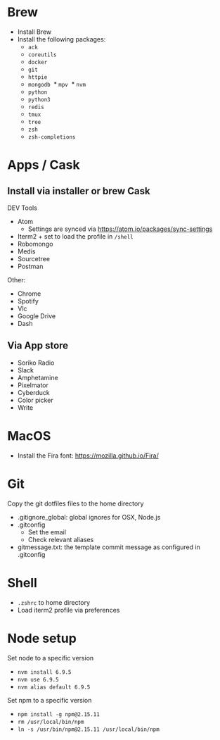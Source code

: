 # Brew

* Install Brew
* Install the following packages:
  * `ack`
  * `coreutils`
  * `docker`
  * `git`
  * `httpie`
  * `mongodb`
  * `mpv`
  * `nvm`
  * `python`
  * `python3`
  * `redis`
  * `tmux`
  * `tree`
  * `zsh`
  * `zsh-completions`

# Apps / Cask

## Install via installer or brew Cask

DEV Tools
  * Atom
    * Settings are synced via https://atom.io/packages/sync-settings
  * Iterm2 + set to load the profile in `/shell`
  * Robomongo
  * Medis
  * Sourcetree
  * Postman
  
Other:
  * Chrome
  * Spotify
  * Vlc
  * Google Drive
  * Dash

## Via App store

  * Soriko Radio
  * Slack
  * Amphetamine
  * Pixelmator
  * Cyberduck
  * Color picker
  * Write

# MacOS

* Install the Fira font: https://mozilla.github.io/Fira/

# Git

Copy the git dotfiles files to the home directory

* .gitignore_global: global ignores for OSX, Node.js
* .gitconfig
  * Set the email
  * Check relevant aliases
* gitmessage.txt:  the template commit message as configured in .gitconfig

# Shell

* `.zshrc` to home directory
* Load iterm2 profile via preferences

# Node setup

Set node to a specific version

* `nvm install 6.9.5`
* `nvm use 6.9.5`
* `nvm alias default 6.9.5`

Set npm to a specific version

* `npm install -g npm@2.15.11`
* `rm /usr/local/bin/npm` 
* `ln -s /usr/bin/npm@2.15.11 /usr/local/bin/npm`
